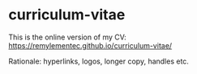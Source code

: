 # curriculum-vitae

This is the online version of my CV: https://remylementec.github.io/curriculum-vitae/

Rationale: hyperlinks, logos, longer copy, handles etc.
